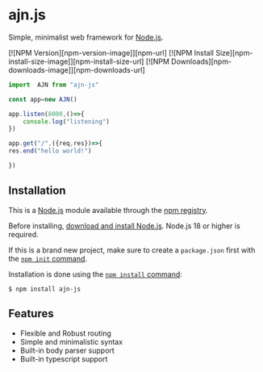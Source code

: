 # ajn.js


  Simple, minimalist web framework for [Node.js](http://nodejs.org).

  [![NPM Version][npm-version-image]][npm-url]
  [![NPM Install Size][npm-install-size-image]][npm-install-size-url]
  [![NPM Downloads][npm-downloads-image]][npm-downloads-url]

```js
import  AJN from "ajn-js" 

const app=new AJN()

app.listen(8000,()=>{
    console.log("listening")
})

app.get("/",({req,res})=>{
res.end("hello world!")

})
```

## Installation

This is a [Node.js](https://nodejs.org/en/) module available through the
[npm registry](https://www.npmjs.com/).

Before installing, [download and install Node.js](https://nodejs.org/en/download/).
Node.js 18 or higher is required.

If this is a brand new project, make sure to create a `package.json` first with
the [`npm init` command](https://docs.npmjs.com/creating-a-package-json-file).

Installation is done using the
[`npm install` command](https://docs.npmjs.com/getting-started/installing-npm-packages-locally):

```console
$ npm install ajn-js
```


## Features

  * Flexible and Robust routing 
  * Simple and minimalistic syntax
  * Built-in body parser support
  * Built-in typescript support